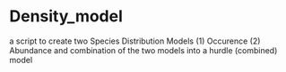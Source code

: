 # Density_model
a script to create two Species Distribution Models (1) Occurence (2) Abundance and combination of the two models into a hurdle (combined) model 
